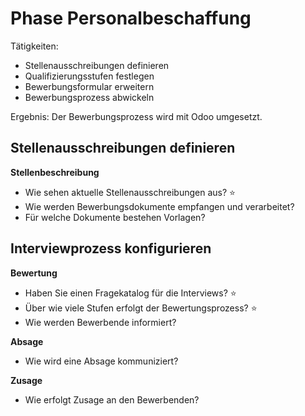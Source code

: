 # Phase Personalbeschaffung

Tätigkeiten:

* Stellenausschreibungen definieren
* Qualifizierungsstufen festlegen 
* Bewerbungsformular erweitern
* Bewerbungsprozess abwickeln

Ergebnis: Der Bewerbungsprozess wird mit Odoo umgesetzt.

## Stellenausschreibungen definieren 

**Stellenbeschreibung**

- Wie sehen aktuelle Stellenausschreibungen aus? ⭐
- Wie werden Bewerbungsdokumente empfangen und verarbeitet?
- Für welche Dokumente bestehen Vorlagen?

## Interviewprozess konfigurieren

**Bewertung**

- Haben Sie einen Fragekatalog für die Interviews? ⭐
- Über wie viele Stufen erfolgt der Bewertungsprozess? ⭐
- Wie werden Bewerbende informiert?

**Absage**

* Wie wird eine Absage kommuniziert?

**Zusage**

* Wie erfolgt Zusage an den Bewerbenden?